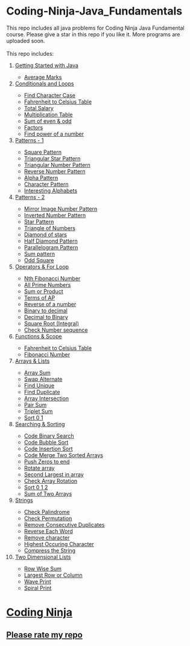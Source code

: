 # Coding-Ninja-Java_Fundamentals
This repo includes all java problems for Coding Ninja Java Fundamental course. Please give a star in this repo if you like it. More programs are uploaded soon.</br></br>
This repo includes:</br>
<ol>
  <li><a href='https://github.com/rajdip20/Coding-Ninja-Java_Fundamentals/tree/main/Getting%20Started%20with%20Java'>Getting Started with Java</li>
    <ul>
      <li><a href='https://github.com/rajdip20/Coding-Ninja-Java_Fundamentals/blob/main/Getting%20Started%20with%20Java/Average_Marks.java'>Average Marks</li>
    </ul>
    
  <li><a href='https://github.com/rajdip20/Coding-Ninja-Java_Fundamentals/tree/main/Conditionals%20and%20Loops'>Conditionals and Loops</li>
    <ul>
      <li><a href='https://github.com/rajdip20/Coding-Ninja-Java_Fundamentals/blob/main/Conditionals%20and%20Loops/Find_Character_Case.java'>Find Character Case</li>
      <li><a href='https://github.com/rajdip20/Coding-Ninja-Java_Fundamentals/blob/main/Conditionals%20and%20Loops/Fahrenheit_to_Celsius_Table.java'>Fahrenheit to Celsius Table</li>
      <li><a href='https://github.com/rajdip20/Coding-Ninja-Java_Fundamentals/blob/main/Conditionals%20and%20Loops/Total_Salary.java'>Total Salary</li>
      <li><a href='https://github.com/rajdip20/Coding-Ninja-Java_Fundamentals/blob/main/Conditionals%20and%20Loops/Multiplication_Table.java'>Multiplication Table</li>
      <li><a href='https://github.com/rajdip20/Coding-Ninja-Java_Fundamentals/blob/main/Conditionals%20and%20Loops/Sum_of_even_and_odd.java'>Sum of even & odd</li>
      <li><a href='https://github.com/rajdip20/Coding-Ninja-Java_Fundamentals/blob/main/Conditionals%20and%20Loops/Factors.java'>Factors</li>
      <li><a href='https://github.com/rajdip20/Coding-Ninja-Java_Fundamentals/blob/main/Conditionals%20and%20Loops/Find_power_of_a_number.java'>Find power of a number</li>
    </ul>
    
  <li><a href='https://github.com/rajdip20/Coding-Ninja-Java_Fundamentals/tree/main/Pattern-1'>Patterns - 1</li>
    <ul>
      <li><a href='https://github.com/rajdip20/Coding-Ninja-Java_Fundamentals/blob/main/Pattern-1/Squre_Pattern.java'>Square Pattern</li>
      <li><a href='https://github.com/rajdip20/Coding-Ninja-Java_Fundamentals/blob/main/Pattern-1/Triangular_Star_Pattern.java'>Triangular Star Pattern</li>
      <li><a href='https://github.com/rajdip20/Coding-Ninja-Java_Fundamentals/blob/main/Pattern-1/Triangle_Number_Pattern.java'>Triangular Number Pattern</li>
      <li><a href='https://github.com/rajdip20/Coding-Ninja-Java_Fundamentals/blob/main/Pattern-1/Reverse_Number_Pattern.java'>Reverse Number Pattern</li>
      <li><a href='https://github.com/rajdip20/Coding-Ninja-Java_Fundamentals/blob/main/Pattern-1/Alpha_Pattern.java'>Alpha Pattern</li>
      <li><a href='https://github.com/rajdip20/Coding-Ninja-Java_Fundamentals/blob/main/Pattern-1/Character_Pattern.java'>Character Pattern</li>
      <li><a href='https://github.com/rajdip20/Coding-Ninja-Java_Fundamentals/blob/main/Pattern-1/Interesting_Alphabets.java'>Interesting Alphabets</li>
    </ul>
    
  <li><a href='https://github.com/rajdip20/Coding-Ninja-Java_Fundamentals/tree/main/Pattern-2'>Patterns - 2</li>
    <ul>
      <li><a href='https://github.com/rajdip20/Coding-Ninja-Java_Fundamentals/blob/main/Pattern-2/Mirror_Image_Number_Pattern.java'>Mirror Image Number Pattern</li>
      <li><a href='https://github.com/rajdip20/Coding-Ninja-Java_Fundamentals/blob/main/Pattern-2/Inverted_Number_Pattern.java'>Inverted Number Pattern</li>
      <li><a href='https://github.com/rajdip20/Coding-Ninja-Java_Fundamentals/blob/main/Pattern-2/Star_Pattern.java'>Star Pattern</li>
      <li><a href='https://github.com/rajdip20/Coding-Ninja-Java_Fundamentals/blob/main/Pattern-2/Triangle_of_Numbers.java'>Triangle of Numbers</li>
      <li><a href='https://github.com/rajdip20/Coding-Ninja-Java_Fundamentals/blob/main/Pattern-2/Diamond_of_stars.java'>Diamond of stars</li>
      <li><a href='https://github.com/rajdip20/Coding-Ninja-Java_Fundamentals/blob/main/Pattern-2/Half_Diamond_Pattern.java'>Half Diamond Pattern</li>
      <li><a href='https://github.com/rajdip20/Coding-Ninja-Java_Fundamentals/blob/main/Pattern-2/Parallelogram_Pattern.java'>Parallelogram Pattern</li>
      <li><a href='https://github.com/rajdip20/Coding-Ninja-Java_Fundamentals/blob/main/Pattern-2/Sum_Pattern.java'>Sum pattern</li>
      <li><a href='https://github.com/rajdip20/Coding-Ninja-Java_Fundamentals/blob/main/Pattern-2/Odd_Square.java'>Odd Square</li>
    </ul>
    
  <li><a href='https://github.com/rajdip20/Coding-Ninja-Java_Fundamentals/tree/main/Operators%20%26%20For%20Loop'>Operators & For Loop</li>
    <ul>
      <li><a href='https://github.com/rajdip20/Coding-Ninja-Java_Fundamentals/blob/main/Operators%20%26%20For%20Loop/Nth_Fibonacci_Number.java'>Nth Fibonacci Number</li>
      <li><a href='https://github.com/rajdip20/Coding-Ninja-Java_Fundamentals/blob/main/Operators%20%26%20For%20Loop/All_Prime_Numbers.java'>All Prime Numbers</li>
      <li><a href='https://github.com/rajdip20/Coding-Ninja-Java_Fundamentals/blob/main/Operators%20%26%20For%20Loop/Sum_or_Product.java'>Sum or Product</li>
      <li><a href='https://github.com/rajdip20/Coding-Ninja-Java_Fundamentals/blob/main/Operators%20%26%20For%20Loop/Terms_of_AP.java'>Terms of AP</li>
      <li><a href='https://github.com/rajdip20/Coding-Ninja-Java_Fundamentals/blob/main/Operators%20%26%20For%20Loop/Reverse_of_a_number.java'>Reverse of a number</li>
      <li><a href='https://github.com/rajdip20/Coding-Ninja-Java_Fundamentals/blob/main/Operators%20%26%20For%20Loop/Binary_to_decimal.java'>Binary to decimal</li>
      <li><a href='https://github.com/rajdip20/Coding-Ninja-Java_Fundamentals/blob/main/Operators%20%26%20For%20Loop/Decimal_to_Binary.java'>Decimal to Binary</li>
      <li><a href='https://github.com/rajdip20/Coding-Ninja-Java_Fundamentals/blob/main/Operators%20%26%20For%20Loop/Square_Root.java'>Square Root (Integral)</li>
      <li><a href='https://github.com/rajdip20/Coding-Ninja-Java_Fundamentals/blob/main/Operators%20%26%20For%20Loop/Check_Number_sequence.java'>Check Number sequence</li>
    </ul>
    
  <li><a href='https://github.com/rajdip20/Coding-Ninja-Java_Fundamentals/tree/main/Functions%20%26%20Scope'>Functions & Scope</li>
    <ul>
      <li><a href='https://github.com/rajdip20/Coding-Ninja-Java_Fundamentals/blob/main/Functions%20%26%20Scope/Fahrenheit_to_Celsius_Table.java'>Fahrenheit to Celsius Table</li>
      <li><a href='https://github.com/rajdip20/Coding-Ninja-Java_Fundamentals/blob/main/Functions%20%26%20Scope/Fibonacci_Number.java'>Fibonacci Number</li>
    </ul>
    
  <li><a href='https://github.com/rajdip20/Coding-Ninja-Python_Fundamentals/tree/main/Arrays%20%26%20Lists'>Arrays & Lists</li>
    <ul>
      <li><a href='https://github.com/rajdip20/Coding-Ninja-Python_Fundamentals/blob/main/Arrays%20%26%20Lists/Array%20Sum.py'>Array Sum</li>
      <li><a href='https://github.com/rajdip20/Coding-Ninja-Python_Fundamentals/blob/main/Arrays%20%26%20Lists/Swap%20Alternate.py'>Swap Alternate</li>
      <li><a href='https://github.com/rajdip20/Coding-Ninja-Python_Fundamentals/blob/main/Arrays%20%26%20Lists/Find%20Unique.py'>Find Unique</li>
      <li><a href='https://github.com/rajdip20/Coding-Ninja-Python_Fundamentals/blob/main/Arrays%20%26%20Lists/Find%20Duplicate.py'>Find Duplicate</li>
      <li><a href='https://github.com/rajdip20/Coding-Ninja-Python_Fundamentals/blob/main/Arrays%20%26%20Lists/Array%20Intersection.py'>Array Intersection</li>
      <li><a href='https://github.com/rajdip20/Coding-Ninja-Python_Fundamentals/blob/main/Arrays%20%26%20Lists/Pair%20Sum.py'>Pair Sum</li>
      <li><a href='https://github.com/rajdip20/Coding-Ninja-Python_Fundamentals/blob/main/Arrays%20%26%20Lists/Triplet%20Sum.py'>Triplet Sum</li>
      <li><a href='https://github.com/rajdip20/Coding-Ninja-Python_Fundamentals/blob/main/Arrays%20%26%20Lists/Sort%200%201.py'>Sort 0 1</li>
    </ul>
    
  <li><a href='https://github.com/rajdip20/Coding-Ninja-Python_Fundamentals/tree/main/Searching%20%26%20Sorting'>Searching & Sorting</li>
    <ul>
      <li><a href='https://github.com/rajdip20/Coding-Ninja-Python_Fundamentals/blob/main/Searching%20%26%20Sorting/Code%20Binary%20Search.py'>Code Binary Search</li>
      <li><a href='https://github.com/rajdip20/Coding-Ninja-Python_Fundamentals/blob/main/Searching%20%26%20Sorting/Code%20Bubble%20Sort.py'>Code Bubble Sort</li>
      <li><a href='https://github.com/rajdip20/Coding-Ninja-Python_Fundamentals/blob/main/Searching%20%26%20Sorting/Code%20Insertion%20Sort.py'>Code Insertion Sort</li>
      <li><a href='https://github.com/rajdip20/Coding-Ninja-Python_Fundamentals/blob/main/Searching%20%26%20Sorting/Code%20Merge%20Two%20Sorted%20Arrays.py'>Code Merge Two Sorted Arrays</li>
      <li><a href='https://github.com/rajdip20/Coding-Ninja-Python_Fundamentals/blob/main/Searching%20%26%20Sorting/Push%20Zeros%20to%20end.py'>Push Zeros to end</li>
      <li><a href='https://github.com/rajdip20/Coding-Ninja-Python_Fundamentals/blob/main/Searching%20%26%20Sorting/Rotate%20array.py'>Rotate array</li>
      <li><a href='https://github.com/rajdip20/Coding-Ninja-Python_Fundamentals/blob/main/Searching%20%26%20Sorting/Second%20Largest%20in%20array.py'>Second Largest in array</li>
      <li><a href='https://github.com/rajdip20/Coding-Ninja-Python_Fundamentals/blob/main/Searching%20%26%20Sorting/Check%20Array%20Rotation.py'>Check Array Rotation</li>
      <li><a href='https://github.com/rajdip20/Coding-Ninja-Python_Fundamentals/blob/main/Searching%20%26%20Sorting/Sort%200%201%202.py'>Sort 0 1 2</li>
      <li><a href='https://github.com/rajdip20/Coding-Ninja-Python_Fundamentals/blob/main/Searching%20%26%20Sorting/Sum%20of%20Two%20Arrays.py'>Sum of Two Arrays</li>
    </ul>
    
  <li><a href='https://github.com/rajdip20/Coding-Ninja-Python_Fundamentals/tree/main/Strings'>Strings</li>
    <ul>
      <li><a href='https://github.com/rajdip20/Coding-Ninja-Python_Fundamentals/blob/main/Strings/Check%20Palindrome.py'>Check Palindrome</li>
      <li><a href='https://github.com/rajdip20/Coding-Ninja-Python_Fundamentals/blob/main/Strings/Check%20Permutation.py'>Check Permutation</li>
      <li><a href='https://github.com/rajdip20/Coding-Ninja-Python_Fundamentals/blob/main/Strings/Remove%20Consecutive%20Duplicates.py'>Remove Consecutive Duplicates</li>
      <li><a href='https://github.com/rajdip20/Coding-Ninja-Python_Fundamentals/blob/main/Strings/Reverse%20Each%20Word.py'>Reverse Each Word</li>
      <li><a href='https://github.com/rajdip20/Coding-Ninja-Python_Fundamentals/blob/main/Strings/Remove%20character.py'>Remove character</li>
      <li><a href='https://github.com/rajdip20/Coding-Ninja-Python_Fundamentals/blob/main/Strings/Highest%20Occuring%20Character.py'>Highest Occuring Character</li>
      <li><a href='https://github.com/rajdip20/Coding-Ninja-Python_Fundamentals/blob/main/Strings/Compress%20the%20String.py'>Compress the String</li>
    </ul>
    
  <li><a href='https://github.com/rajdip20/Coding-Ninja-Python_Fundamentals/tree/main/Two%20Dimensional%20Lists'>Two Dimensional Lists</li>
    <ul>
      <li><a href='https://github.com/rajdip20/Coding-Ninja-Python_Fundamentals/blob/main/Two%20Dimensional%20Lists/Row%20Wise%20Sum.py'>Row Wise Sum</li>
      <li><a href='https://github.com/rajdip20/Coding-Ninja-Python_Fundamentals/blob/main/Two%20Dimensional%20Lists/Largest%20Row%20or%20Column.py'>Largest Row or Column</li>
      <li><a href='https://github.com/rajdip20/Coding-Ninja-Python_Fundamentals/blob/main/Two%20Dimensional%20Lists/Wave%20Print.py'>Wave Print</li>
      <li><a href='https://github.com/rajdip20/Coding-Ninja-Python_Fundamentals/blob/main/Two%20Dimensional%20Lists/Spiral%20Print.py'>Spiral Print</li>
    </ul> 
</ol>

<h1>Coding Ninja
<h2>Please rate my repo
